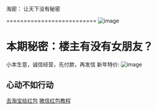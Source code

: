 
淘密： 让天下没有秘密

==========================
![image](http://img1.gtimg.com/ln/pics/hv1/88/90/1788/116287738.jpg) 

# 本期秘密：楼主有没有女朋友？


小本生意，诚信经营，先付款，再发信
新年特价:
![image](http://imgdata.hoop8.com/1502/376-1864967066.jpg)

## 心动不如行动

[去淘宝给红包](http://www.taobao.com/)
[微信红包教程](http://baike.sogou.com/v65754274.htm)











